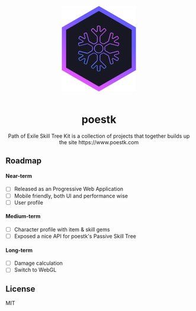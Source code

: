 <div align="center">
  <a href="https://www.poestk.com">
    <img width="200" heigth="200" src="https://github.com/EmilNordling/poestk/blob/master/client/public/icons/logo.svg">
  </a>
  <br>
  <br>
  
  <h1>poestk</h1>
  <p>
  Path of Exile Skill Tree Kit is a collection of projects that together builds up the site https://www.poestk.com
  <p>
</div>

## Roadmap
#### Near-term
- [ ] Released as an Progressive Web Application
- [ ] Mobile friendly, both UI and performance wise
- [ ] User profile

#### Medium-term
- [ ] Character profile with item & skill gems
- [ ] Exposed a nice API for poestk's Passive Skill Tree

#### Long-term
- [ ] Damage calculation
- [ ] Switch to WebGL

## License
MIT
